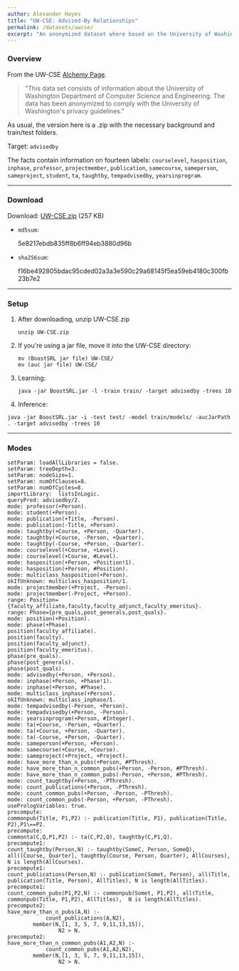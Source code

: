 ```yaml
---
author: Alexander Hayes
title: "UW-CSE: Advised-By Relationships"
permalink: /datasets/uwcse/
excerpt: "An anonymized dataset where based on the University of Washington CS Department. Goal is to predict who advises which student."
---
```


### Overview

From the UW-CSE [Alchemy Page](https://alchemy.cs.washington.edu/data/uw-cse/).

> "This data set consists of information about the University of Washington Department of Computer Science and Engineering. The data has been anonymized to comply with the University of Washington's privacy guidelines."

As usual, the version here is a .zip with the necessary background and train/test folders.

Target: `advisedby`

The facts contain information on fourteen labels: `courselevel`, `hasposition`, `inphase`, `professor`, `projectmember`, `publication`, `samecourse`, `sameperson`, `sameproject`, `student`, `ta`, `taughtby`, `tempadvisedby`, `yearsinprogram`.

---

### Download

Download: [UW-CSE.zip](https://github.com/boost-starai/BoostSRL-Misc/blob/master/Datasets/UW-CSE/UW-CSE.zip?raw=true) (257 KB)

* `md5sum`:
  <p style="word-break: break-all;">5e8217ebdb835ff8b6ff94eb3880d96b</p>

* `sha256sum`:
  <p style="word-break: break-all;">f16be492805bdac95cded02a3a3e590c29a68145f5ea59eb4180c300fb23b7e2</p>

---

### Setup


1. After downloading, unzip UW-CSE.zip

    `unzip UW-CSE.zip`

2. If you're using a jar file, move it into the UW-CSE directory:

    `mv (BoostSRL jar file) UW-CSE/`  
    `mv (auc jar file) UW-CSE/`  

3. Learning:

    `java -jar BoostSRL.jar -l -train train/ -target advisedby -trees 10`

4. Inference:

  `java -jar BoostSRL.jar -i -test test/ -model train/models/ -aucJarPath . -target advisedby -trees 10`

---

### Modes

```text
setParam: loadAllLibraries = false.
setParam: treeDepth=3.
setParam: nodeSize=1.
setParam: numOfClauses=8.
setParam: numOfCycles=8.
importLibrary:  listsInLogic.
queryPred: advisedby/2.
mode: professor(+Person).
mode: student(+Person).
mode: publication(+Title, -Person).
mode: publication(-Title, +Person).
mode: taughtby(+Course, +Person, -Quarter).
mode: taughtby(+Course, -Person, +Quarter).
mode: taughtby(-Course, +Person, -Quarter).
mode: courselevel(+Course, +Level).
mode: courselevel(+Course, #Level).
mode: hasposition(+Person, +Position!1).
mode: hasposition(+Person, #Position).
mode: multiclass_hasposition(+Person).
okIfUnknown: multiclass_hasposition/1.
mode: projectmember(+Project, -Person).
mode: projectmember(-Project, +Person).
range: Position={faculty_affiliate,faculty,faculty_adjunct,faculty_emeritus}.
range: Phase={pre_quals,post_generals,post_quals}.
mode: position(+Position).
mode: phase(+Phase).
position(faculty_affiliate).
position(faculty).
position(faculty_adjunct).
position(faculty_emeritus).
phase(pre_quals).
phase(post_generals).
phase(post_quals).
mode: advisedby(+Person, +Person).
mode: inphase(+Person, +Phase!1).
mode: inphase(+Person, #Phase).
mode: multiclass_inphase(+Person).
okIfUnknown: multiclass_inphase/1.
mode: tempadvisedby(-Person, +Person).
mode: tempadvisedby(+Person, -Person).
mode: yearsinprogram(+Person, #Integer).
mode: ta(+Course, -Person, +Quarter).
mode: ta(+Course, +Person, -Quarter).
mode: ta(-Course, +Person, -Quarter).
mode: sameperson(+Person, +Person).
mode: samecourse(+Course, +Course).
mode: sameproject(+Project, +Project).
mode: have_more_than_n_pubs(+Person, #PThresh).
mode: have_more_than_n_common_pubs(+Person, -Person, #PThresh).
mode: have_more_than_n_common_pubs(-Person, +Person, #PThresh).
mode: count_taughtby(+Person, -PThresh).
mode: count_publications(+Person, -PThresh).
mode: count_common_pubs(+Person, -Person, -PThresh).
mode: count_common_pubs(-Person, +Person, -PThresh).
usePrologVariables: true.
precompute:
commonpub(Title, P1,P2) :- publication(Title, P1), publication(Title, P2),P1\==P2.
precompute:
commonta(C,Q,P1,P2) :- ta(C,P2,Q), taughtby(C,P1,Q).
precompute1:
count_taughtby(Person,N) :- taughtby(SomeC, Person, SomeQ), all([Course, Quarter], taughtby(Course, Person, Quarter), AllCourses), N is length(AllCourses).
precompute1:
count_publications(Person,N) :- publication(Somet, Person), all(Title, publication(Title, Person), AllTitles), N is length(AllTitles).
precompute1:
count_common_pubs(P1,P2,N) :- commonpub(Somet, P1,P2), all(Title, commonpub(Title, P1,P2), AllTitles),  N is length(AllTitles).
precompute2:
have_more_than_n_pubs(A,N) :-
	        count_publications(A,N2),
		member(N,[1, 3, 5, 7, 9,11,13,15]),
		        N2 > N.
precompute2:
have_more_than_n_common_pubs(A1,A2,N) :-
	        count_common_pubs(A1,A2,N2),
		member(N,[1, 3, 5, 7, 9,11,13,15]),
		        N2 > N.
```
